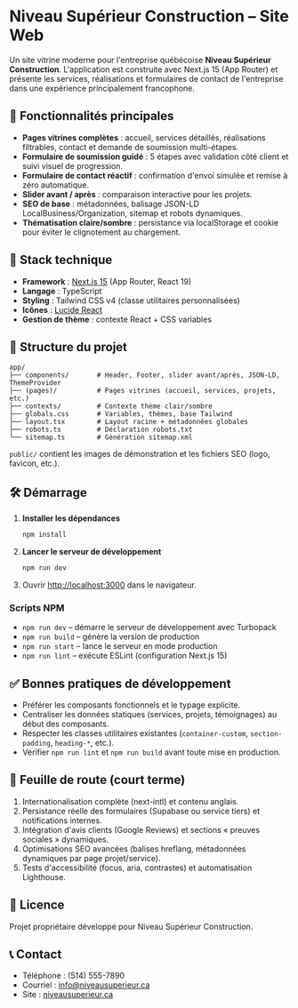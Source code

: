# Niveau Supérieur Construction – Site Web

Un site vitrine moderne pour l'entreprise québécoise **Niveau Supérieur Construction**. L'application est construite avec Next.js 15 (App Router) et présente les services, réalisations et formulaires de contact de l'entreprise dans une expérience principalement francophone.

## 🚀 Fonctionnalités principales

- **Pages vitrines complètes** : accueil, services détaillés, réalisations filtrables, contact et demande de soumission multi-étapes.
- **Formulaire de soumission guidé** : 5 étapes avec validation côté client et suivi visuel de progression.
- **Formulaire de contact réactif** : confirmation d'envoi simulée et remise à zéro automatique.
- **Slider avant / après** : comparaison interactive pour les projets.
- **SEO de base** : métadonnées, balisage JSON-LD LocalBusiness/Organization, sitemap et robots dynamiques.
- **Thématisation claire/sombre** : persistance via localStorage et cookie pour éviter le clignotement au chargement.

## 🧱 Stack technique

- **Framework** : [Next.js 15](https://nextjs.org/) (App Router, React 19)
- **Langage** : TypeScript
- **Styling** : Tailwind CSS v4 (classe utilitaires personnalisées)
- **Icônes** : [Lucide React](https://lucide.dev/)
- **Gestion de thème** : contexte React + CSS variables

## 📂 Structure du projet

```
app/
├── components/       # Header, Footer, slider avant/après, JSON-LD, ThemeProvider
├── (pages)/          # Pages vitrines (accueil, services, projets, etc.)
├── contexts/         # Contexte thème clair/sombre
├── globals.css       # Variables, thèmes, base Tailwind
├── layout.tsx        # Layout racine + métadonnées globales
├── robots.ts         # Déclaration robots.txt
└── sitemap.ts        # Génération sitemap.xml
```

`public/` contient les images de démonstration et les fichiers SEO (logo, favicon, etc.).

## 🛠️ Démarrage

1. **Installer les dépendances**
   ```bash
   npm install
   ```
2. **Lancer le serveur de développement**
   ```bash
   npm run dev
   ```
3. Ouvrir [http://localhost:3000](http://localhost:3000) dans le navigateur.

### Scripts NPM

- `npm run dev` – démarre le serveur de développement avec Turbopack
- `npm run build` – génère la version de production
- `npm run start` – lance le serveur en mode production
- `npm run lint` – exécute ESLint (configuration Next.js 15)

## ✅ Bonnes pratiques de développement

- Préférer les composants fonctionnels et le typage explicite.
- Centraliser les données statiques (services, projets, témoignages) au début des composants.
- Respecter les classes utilitaires existantes (`container-custom`, `section-padding`, `heading-*`, etc.).
- Vérifier `npm run lint` et `npm run build` avant toute mise en production.

## 🧭 Feuille de route (court terme)

1. Internationalisation complète (next-intl) et contenu anglais.
2. Persistance réelle des formulaires (Supabase ou service tiers) et notifications internes.
3. Intégration d'avis clients (Google Reviews) et sections « preuves sociales » dynamiques.
4. Optimisations SEO avancées (balises hreflang, métadonnées dynamiques par page projet/service).
5. Tests d'accessibilité (focus, aria, contrastes) et automatisation Lighthouse.

## 📄 Licence

Projet propriétaire développé pour Niveau Supérieur Construction.

## 📞 Contact

- Téléphone : (514) 555-7890
- Courriel : info@niveausuperieur.ca
- Site : [niveausuperieur.ca](https://niveausuperieur.ca)
